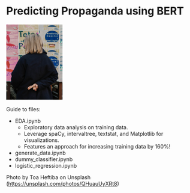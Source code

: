 # Predicting Propaganda using BERT

<img src="toa-heftiba-QHuauUyXRt8-unsplash.jpg" width="150" height="200" />

Guide to files:
* EDA.ipynb
  * Exploratory data analysis on training data. 
  * Leverage spaCy, intervaltree, textstat, and Matplotlib for visualizations.
  * Features an approach for increasing training data by 160%!
* generate_data.ipynb
* dummy_classifier.ipynb
* logistic_regression.ipynb


Photo by Toa Heftiba on Unsplash (https://unsplash.com/photos/QHuauUyXRt8)

